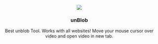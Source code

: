 <p align="center">
    <a href="https://github.com/victor-savinov/unblob">
        <img src="https://github.com/victor-savinov/icons/blob/master/unblob/unelevated-128.png">
    </a>
</p>

<h3 align="center">unBlob</h3>

<p align="center">Best unblob Tool. Works with all websites! Move your mouse cursor over video and open video in new tab.</p>
